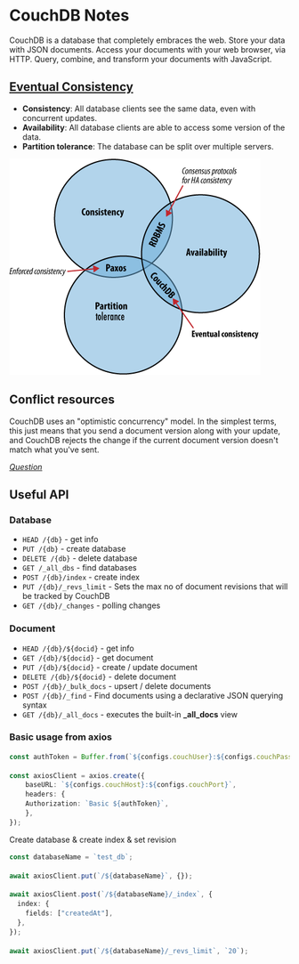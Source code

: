 # CouchDB Notes

CouchDB is a database that completely embraces the web. Store your data with JSON documents. Access your documents with your web browser, via HTTP. Query, combine, and transform your documents with JavaScript. 

## [Eventual Consistency](https://docs.couchdb.org/en/3.2.0/intro/consistency.html)

- **Consistency**: All database clients see the same data, even with concurrent updates.
- **Availability**: All database clients are able to access some version of the data.
- **Partition tolerance**: The database can be split over multiple servers.

![CouchDb consitency](./img/couch-consistency.png)

## Conflict resources
CouchDB uses an "optimistic concurrency" model. In the simplest terms, this just means that you send a document version along with your update, and CouchDB rejects the change if the current document version doesn't match what you've sent.

*[Question](https://stackoverflow.com/questions/299723/can-i-do-transactions-and-locks-in-couchdb#:~:text=CouchDB%20uses%20an%20%22optimistic%20concurrency,match%20what%20you've%20sent.)*



## Useful API

### Database
- `HEAD /{db}` - get info
- `PUT /{db}` - create database
- `DELETE /{db}` - delete database
- `GET /_all_dbs` - find databases
- `POST /{db}/index` - create index
- `PUT /{db}/_revs_limit` - Sets the max no of document revisions that will be tracked by CouchDB
- `GET /{db}/_changes` - polling changes

### Document 
- `HEAD /{db}/${docid}` - get info
- `GET /{db}/${docid}` - get document
- `PUT /{db}/${docid}` - create / update document
- `DELETE /{db}/${docid}` - delete document
- `POST /{db}/_bulk_docs` - upsert / delete documents
- `POST /{db}/_find` - Find documents using a declarative JSON querying syntax
- `GET /{db}/_all_docs` - executes the built-in **_all_docs** view

### Basic usage from axios
```ts
const authToken = Buffer.from(`${configs.couchUser}:${configs.couchPass}`).toString("base64");

const axiosClient = axios.create({
    baseURL: `${configs.couchHost}:${configs.couchPort}`,
    headers: {
    Authorization: `Basic ${authToken}`,
    },
});
```

Create database & create index & set revision
```ts
const databaseName = `test_db`;

await axiosClient.put(`/${databaseName}`, {});

await axiosClient.post(`/${databaseName}/_index`, {
  index: {
    fields: ["createdAt"],
  },
});

await axiosClient.put(`/${databaseName}/_revs_limit`, `20`);
```